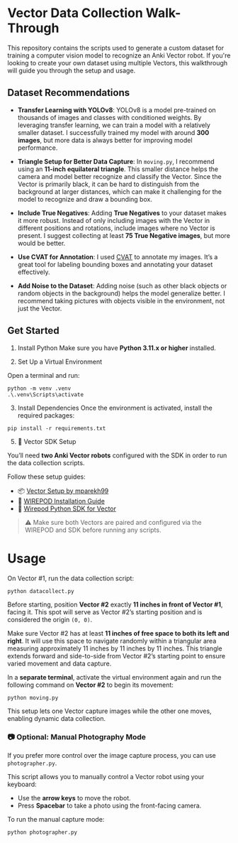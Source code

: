 # Vector Data Collection Walk-Through

This repository contains the scripts used to generate a custom dataset for training a computer vision model to recognize an Anki Vector robot. If you're looking to create your own dataset using multiple Vectors, this walkthrough will guide you through the setup and usage.

## Dataset Recommendations

- **Transfer Learning with YOLOv8**: YOLOv8 is a model pre-trained on thousands of images and classes with conditioned weights. By leveraging transfer learning, we can train a model with a relatively smaller dataset. I successfully trained my model with around **300 images**, but more data is always better for improving model performance.
  
- **Triangle Setup for Better Data Capture**: In `moving.py`, I recommend using an **11-inch equilateral triangle**. This smaller distance helps the camera and model better recognize and classify the Vector. Since the Vector is primarily black, it can be hard to distinguish from the background at larger distances, which can make it challenging for the model to recognize and draw a bounding box.
  
- **Include True Negatives**: Adding **True Negatives** to your dataset makes it more robust. Instead of only including images with the Vector in different positions and rotations, include images where no Vector is present. I suggest collecting at least **75 True Negative images**, but more would be better.

- **Use CVAT for Annotation**: I used [CVAT](https://www.cvat.ai/) to annotate my images. It’s a great tool for labeling bounding boxes and annotating your dataset effectively.
  
- **Add Noise to the Dataset**: Adding noise (such as other black objects or random objects in the background) helps the model generalize better. I recommend taking pictures with objects visible in the environment, not just the Vector.


## Get Started

1. Install Python
Make sure you have **Python 3.11.x or higher** installed.

2. Set Up a Virtual Environment

Open a terminal and run:
```
python -m venv .venv
.\.venv\Scripts\activate
```
3. Install Dependencies
Once the environment is activated, install the required packages:
```
pip install -r requirements.txt
```

5. 🤖 Vector SDK Setup

You’ll need **two Anki Vector robots** configured with the SDK in order to run the data collection scripts.

Follow these setup guides:

- 📦 [Vector Setup by mparekh99](https://github.com/mparekh99/Vector-Setup)
- 🔌 [WIREPOD Installation Guide](https://github.com/kercre123/wire-pod/wiki/Installation)
- 🧠 [Wirepod Python SDK for Vector](https://github.com/kercre123/wirepod-vector-python-sdk)

> ⚠️ Make sure both Vectors are paired and configured via the WIREPOD and SDK before running any scripts.


# Usage
On Vector #1, run the data collection script:
```
python datacollect.py
```

Before starting, position **Vector #2** exactly **11 inches in front of Vector #1**, facing it. This spot will serve as Vector #2’s starting position and is considered the origin `(0, 0)`.

Make sure Vector #2 has at least **11 inches of free space to both its left and right**. It will use this space to navigate randomly within a triangular area measuring approximately 11 inches by 11 inches by 11 inches. This triangle extends forward and side-to-side from Vector #2’s starting point to ensure varied movement and data capture.

In a **separate terminal**, activate the virtual environment again and run the following command on **Vector #2** to begin its movement:
```
python moving.py
``` 

This setup lets one Vector capture images while the other one moves, enabling dynamic data collection.

### 📷 Optional: Manual Photography Mode

If you prefer more control over the image capture process, you can use `photographer.py`.

This script allows you to manually control a Vector robot using your keyboard:

- Use the **arrow keys** to move the robot.
- Press **Spacebar** to take a photo using the front-facing camera.

To run the manual capture mode:
```
python photographer.py
```
